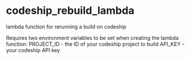 # codeship_rebuild_lambda
lambda function for rerunning a build on codeship

Requires two environment variables to be set when creating the lambda function:
PROJECT_ID - the ID of your codeship project to build
API_KEY - your codeship API key
